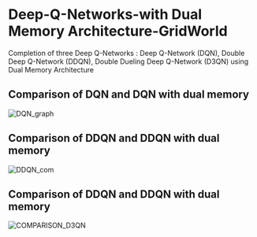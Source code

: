 # Deep-Q-Networks-with Dual Memory Architecture-GridWorld
Completion of  three Deep Q-Networks : Deep Q-Network (DQN), Double Deep Q-Network (DDQN), Double Dueling Deep Q-Network (D3QN) using Dual Memory Architecture

## Comparison of DQN and DQN with dual memory
![DQN_graph](https://user-images.githubusercontent.com/51056070/123504189-94c11200-d679-11eb-9cbf-dae60be2c175.png)

## Comparison of DDQN and DDQN with dual memory
![DDQN_com](https://user-images.githubusercontent.com/51056070/123504226-c33eed00-d679-11eb-970f-97f7b73c5d64.png)

## Comparison of DDQN and DDQN with dual memory
![COMPARISON_D3QN](https://user-images.githubusercontent.com/51056070/123504263-eb2e5080-d679-11eb-80ea-f20db87b3606.png)
